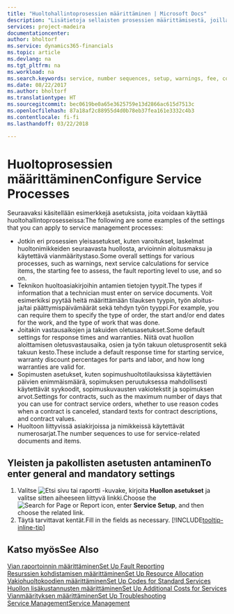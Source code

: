```yaml
---
title: "Huoltohallintoprosessien määrittäminen | Microsoft Docs"
description: "Lisätietoja sellaisten prosessien määrittämisestä, joilla voidaan varmistaa asiakkaiden tyytyväisyys asiakaspalveluun."
services: project-madeira
documentationcenter: 
author: bholtorf
ms.service: dynamics365-financials
ms.topic: article
ms.devlang: na
ms.tgt_pltfrm: na
ms.workload: na
ms.search.keywords: service, number sequences, setup, warnings, fee, contracts, warranties
ms.date: 08/22/2017
ms.author: bholtorf
ms.translationtype: HT
ms.sourcegitcommit: bec0619be0a65e3625759e13d2866ac615d7513c
ms.openlocfilehash: 87a18af2c88955d4d0b78eb37fea161e3332c4b3
ms.contentlocale: fi-fi
ms.lasthandoff: 03/22/2018

---
```

# <a name="configure-service-processes"></a><span data-ttu-id="9bcde-103">Huoltoprosessien määrittäminen</span><span class="sxs-lookup"><span data-stu-id="9bcde-103">Configure Service Processes</span></span>
<span data-ttu-id="9bcde-104">Seuraavaksi käsitellään esimerkkejä asetuksista, joita voidaan käyttää huoltohallintoprosesseissa:</span><span class="sxs-lookup"><span data-stu-id="9bcde-104">The following are some examples of the settings that you can apply to service management processes:</span></span>  
  
* <span data-ttu-id="9bcde-105">Jotkin eri prosessien yleisasetukset, kuten varoitukset, laskelmat huoltonimikkeiden seuraavasta huollosta, arvioinnin aloitusmaksu ja käytettävä vianmääritystaso.</span><span class="sxs-lookup"><span data-stu-id="9bcde-105">Some overall settings for various processes, such as warnings, next service calculations for service items, the starting fee to assess, the fault reporting level to use, and so on.</span></span>  
* <span data-ttu-id="9bcde-106">Teknikon huoltoasiakirjoihin antamien tietojen tyypit.</span><span class="sxs-lookup"><span data-stu-id="9bcde-106">The types if information that a technician must enter on service documents.</span></span> <span data-ttu-id="9bcde-107">Voit esimerkiksi pyytää heitä määrittämään tilauksen tyypin, työn aloitus- ja/tai päättymispäivämäärät sekä tehdyn työn tyyppi.</span><span class="sxs-lookup"><span data-stu-id="9bcde-107">For example, you can require them to specify the type of order, the start and/or end dates for the work, and the type of work that was done.</span></span>  
* <span data-ttu-id="9bcde-108">Joitakin vastausaikojen ja takuiden oletusasetukset.</span><span class="sxs-lookup"><span data-stu-id="9bcde-108">Some default settings for response times and warranties.</span></span> <span data-ttu-id="9bcde-109">Niitä ovat huollon aloittamisen oletusvastausaika, osien ja työn takuun oletusprosentit sekä takuun kesto.</span><span class="sxs-lookup"><span data-stu-id="9bcde-109">These include a default response time for starting service, warranty discount percentages for parts and labor, and how long warranties are valid for.</span></span>  
* <span data-ttu-id="9bcde-110">Sopimusten asetukset, kuten sopimushuoltotilauksissa käytettävien päivien enimmäismäärä, sopimuksen peruutuksessa mahdollisesti käytettävät syykoodit, sopimuskuvausten vakiotekstit ja sopimuksen arvot.</span><span class="sxs-lookup"><span data-stu-id="9bcde-110">Settings for contracts, such as the maximum number of days that you can use for contract service orders, whether to use reason codes when a contract is canceled, standard texts for contract descriptions, and contract values.</span></span>  
* <span data-ttu-id="9bcde-111">Huoltoon liittyvissä asiakirjoissa ja nimikkeissä käytettävät numerosarjat.</span><span class="sxs-lookup"><span data-stu-id="9bcde-111">The number sequences to use for service-related documents and items.</span></span>  

## <a name="to-enter-general-and-mandatory-settings"></a><span data-ttu-id="9bcde-112">Yleisten ja pakollisten asetusten antaminen</span><span class="sxs-lookup"><span data-stu-id="9bcde-112">To enter general and mandatory settings</span></span>
1. <span data-ttu-id="9bcde-113">Valitse ![Etsi sivu tai raportti](media/ui-search/search_small.png "Etsi sivu tai raportti -kuvake") -kuvake, kirjoita **Huollon asetukset** ja valitse sitten aiheeseen liittyvä linkki.</span><span class="sxs-lookup"><span data-stu-id="9bcde-113">Choose the ![Search for Page or Report](media/ui-search/search_small.png "Search for Page or Report icon") icon, enter **Service Setup**, and then choose the related link.</span></span>
2. <span data-ttu-id="9bcde-114">Täytä tarvittavat kentät.</span><span class="sxs-lookup"><span data-stu-id="9bcde-114">Fill in the fields as necessary.</span></span> [!INCLUDE[tooltip-inline-tip](includes/tooltip-inline-tip_md.md)]  

## <a name="see-also"></a><span data-ttu-id="9bcde-115">Katso myös</span><span class="sxs-lookup"><span data-stu-id="9bcde-115">See Also</span></span>  
[<span data-ttu-id="9bcde-116">Vian raportoinnin määrittäminen</span><span class="sxs-lookup"><span data-stu-id="9bcde-116">Set Up Fault Reporting</span></span>](service-how-setup-fault-reporting.md)  
[<span data-ttu-id="9bcde-117">Resurssien kohdistamisen määrittäminen</span><span class="sxs-lookup"><span data-stu-id="9bcde-117">Set Up Resource Allocation</span></span>](service-how-setup-resource-allocation.md)  
[<span data-ttu-id="9bcde-118">Vakiohuoltokoodien määrittäminen</span><span class="sxs-lookup"><span data-stu-id="9bcde-118">Set Up Codes for Standard Services</span></span>](service-how-setup-service-coding.md)  
[<span data-ttu-id="9bcde-119">Huollon lisäkustannusten määrittäminen</span><span class="sxs-lookup"><span data-stu-id="9bcde-119">Set Up Additional Costs for Services</span></span>](service-how-setup-service-costs-pricing.md)  
[<span data-ttu-id="9bcde-120">Vianmäärityksen määrittäminen</span><span class="sxs-lookup"><span data-stu-id="9bcde-120">Set Up Troubleshooting</span></span>](service-how-setup-troubleshooting.md)  
[<span data-ttu-id="9bcde-121">Service Management</span><span class="sxs-lookup"><span data-stu-id="9bcde-121">Service Management</span></span>](service-service.md)  

